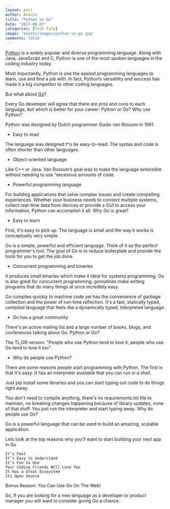 ```yaml
---
layout: post
author: Ananta
title: "Python vs Go"
date: "2017-08-07"
categories: [Tech Talk]
image: "assets/images/python-vs-go.jpg"
comments: false
---
```



[Python](https://python.org/) is a widely popular and diverse programming language. Along with Java, JavaScript and C, Python is one of the most spoken languages in the coding industry today.

Most importantly, Python is one the easiest programming languages to learn, use and find a job with. In fact, Python’s versatility and success has made it a big competitor to other coding languages.

But what about [Go](https://golang.com/)?

Every Go developer will agree that there are pros and cons to each language, but which is better for your career: Python or Go?
Why use Python?

Python was designed by Dutch programmer Guido van Rossum in 1991.

* Easy to read

The language was designed t*o be easy-to-read. The syntax and code is often shorter than other languages.

* Object-oriented language

Like C++ or Java. Van Rossum’s goal was to make the language extensible without needing to use “excessive amounts of code.

* Powerful programming language

For building applications that solve complex issues and create compelling experiences. Whether your business needs to connect multiple systems, collect real-time data from devices or provide a GUI to access your information, Python can accomplish it all.
Why Go is great?

* Easy to learn

First, it's easy to pick up. The language is small and the way it works is conceptually very simple.

Go is a simple, powerful and efficient language. Think of it as the perfect programmer's tool. The goal of Go is to reduce boilerplate and provide the tools for you to get the job done.

* Concurrent programming and binaries

It produces small binaries which make it ideal for systems programming. Go is also great for concurrent programming; goroutines make writing programs that do many things at once incredibly easy.

Go compiles quickly to machine code yet has the convenience of garbage collection and the power of run-time reflection. It's a fast, statically typed, compiled language that feels like a dynamically typed, interpreted language.

* Go has a great community

There's an active mailing list and a large number of books, blogs, and conferences talking about Go.
Python or Go?

The TL;DR version: "People who use Python tend to love it, people who use Go tend to love it too".

* Why do people use Python?

There are some reasons people start programming with Python. The first is that it's easy. It has an interpreter available that you can run in a shell.

Just pip install some libraries and you can start typing out code to do things right away.

You don't need to compile anything, there's no requirements.txt file to maintain, no breaking changes happening because of library updates, none of that stuff. You just run the interpreter and start typing away.
Why do people use Go?

Go is a powerful language that can be used to build an amazing, scalable application.

Lets look at the top reasons why you’ll want to start building your next app in Go

    It’s Fast
    It’s Easy to Understand
    It’s Fun to Use
    Your Coding Friends Will Love You
    It Has a Great Ecosystem
    Its Open Source

Bonus Reason: You Can Use Go On The Web!

So, If you are looking for a new language as a developer or product manager you will want to consider giving Go a chance.
